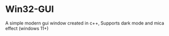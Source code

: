 # Win32-GUI
A simple modern gui window created in c++, Supports dark mode and mica effect (windows 11+)